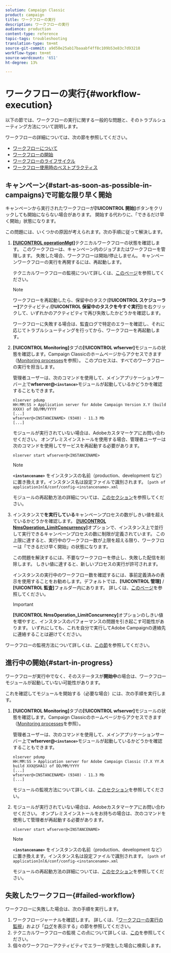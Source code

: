 ```yaml
---
solution: Campaign Classic
product: campaign
title: ワークフローの実行
description: ワークフローの実行
audience: production
content-type: reference
topic-tags: troubleshooting
translation-type: tm+mt
source-git-commit: a9d58e25ab17baaabf4ff8c109b53e83c7d93218
workflow-type: tm+mt
source-wordcount: '651'
ht-degree: 13%

---
```



# ワークフローの実行{#workflow-execution}

以下の節では、ワークフローの実行に関する一般的な問題と、そのトラブルシューティング方法について説明します。

ワークフローの詳細については、次の節を参照してください。

* [ワークフローについて](../../workflow/using/about-workflows.md)
* [ワークフローの開始](../../workflow/using/starting-a-workflow.md)
* [ワークフローのライフサイクル](../../workflow/using/workflow-life-cycle.md)
* [ワークフロー使用時のベストプラクティス](../../workflow/using/workflow-best-practices.md)

## キャンペーン{#start-as-soon-as-possible-in-campaigns}で可能な限り早く開始

キャンペーンから実行されたワークフローが&#x200B;**[!UICONTROL 開始]**&#x200B;ボタンをクリックしても開始にならない場合があります。 開始する代わりに、「できるだけ早く開始」状態になります。

この問題には、いくつかの原因が考えられます。次の手順に従って解決します。

1. [**[!UICONTROL operationMgt]**](../../workflow/using/about-technical-workflows.md)テクニカルワークフローの状態を確認します。 このワークフローは、キャンペーン内のジョブまたはワークフローを管理します。 失敗した場合、ワークフローは開始/停止しません。 キャンペーンワークフローの実行を再開するには、再起動します。

   テクニカルワークフローの監視について詳しくは、[このページ](../../workflow/using/monitoring-technical-workflows.md)を参照してください。

   >[!NOTE]
   >
   >ワークフローを再起動したら、保留中のタスク(**[!UICONTROL スケジューラー]**&#x200B;アクティビティ/**[!UICONTROL 保留中のタスクを今すぐ実行]**)を右クリックして、いずれかのアクティビティで再び失敗したかどうかを確認します。

   ワークフローに失敗する場合は、監査ログで特定のエラーを確認し、それに応じてトラブルシューティングを行ってから、ワークフローを再起動します。

1. **[!UICONTROL Monitoring]**&#x200B;タブの&#x200B;**[!UICONTROL wfserver]**&#x200B;モジュールの状態を確認します。Campaign Classicのホームページからアクセスできます（[Monitoring processes](../../production/using/monitoring-processes.md)を参照）。 このプロセスは、すべてのワークフローの実行を担当します。

   管理者ユーザーは、次のコマンドを使用して、メインアプリケーションサーバー上で&#x200B;**wfserver@`<instance>`**&#x200B;モジュールが起動しているかどうかを確認することもできます。

   ```
   nlserver pdump
   HH:MM:SS > Application server for Adobe Campaign Version X.Y (build XXXX) of DD/MM/YYYY
   [...]
   wfserver@<INSTANCENAME> (9340) - 11.3 Mb
   [...]
   ```

   モジュールが実行されていない場合は、Adobeカスタマーケアにお問い合わせください。 オンプレミスインストールを使用する場合、管理者ユーザーは次のコマンドを使用してサービスを再起動する必要があります。

   ```
   nlserver start wfserver@<INSTANCENAME>
   ```

   >[!NOTE]
   >
   >**`<instancename>`** をインスタンスの名前（production、development など）に置き換えます。インスタンス名は設定ファイルで識別されます。 
   >`[path of application]nl6/conf/config-<instancename>.xml`

   モジュールの再起動方法の詳細については、[このセクション](../../production/using/usual-commands.md#module-launch-commands)を参照してください。

1. インスタンスで&#x200B;**を実行している**&#x200B;キャンペーンプロセスの数がしきい値を超えているかどうかを確認します。 [**[!UICONTROL NmsOperation_LimitConcurrency]**](../../installation/using/configuring-campaign-options.md#campaign-e-workflow-management)オプションで、インスタンス上で並行して実行できるキャンペーンプロセスの数に制限が定義されています。 この上限に達すると、実行中のワークフロー数が上限を超える限り、ワークフローは「できるだけ早く開始」の状態になります。

   この問題を解決するには、不要なワークフローを停止し、失敗した配信を削除します。 しきい値に達すると、新しいプロセスの実行が許可されます。

   インスタンスの実行中のワークフロー数を確認するには、事前定義済みの表示を使用することをお勧めします。デフォルトでは、**[!UICONTROL 管理]** / **[!UICONTROL 監査]**&#x200B;フォルダー内にあります。 詳しくは、[このページ](../../workflow/using/monitoring-workflow-execution.md#filtering-workflows-status)を参照してください。

   >[!IMPORTANT]
   >
   >**[!UICONTROL NmsOperation_LimitConcurrency]**&#x200B;オプションのしきい値を増やすと、インスタンスのパフォーマンスの問題を引き起こす可能性があります。 いずれにしても、これを自分で実行してAdobe Campaignの連絡先に連絡することは避けてください。

ワークフローの監視方法について詳しくは、[この節](../../workflow/using/monitoring-workflow-execution.md)を参照してください。

## 進行中の開始{#start-in-progress}

ワークフローが実行中でなく、そのステータスが&#x200B;**開始中**&#x200B;の場合は、ワークフローモジュールが起動していない可能性があります。

これを確認してモジュールを開始する（必要な場合）には、次の手順を実行します。

1. **[!UICONTROL Monitoring]**&#x200B;タブの&#x200B;**[!UICONTROL wfserver]**&#x200B;モジュールの状態を確認します。Campaign Classicのホームページからアクセスできます（[Monitoring processes](../../production/using/monitoring-processes.md)を参照）。

   管理者ユーザーは、次のコマンドを使用して、メインアプリケーションサーバー上で&#x200B;**wfserver@`<instance>`**&#x200B;モジュールが起動しているかどうかを確認することもできます。

   ```
   nlserver pdump
   HH:MM:SS > Application server for Adobe Campaign Classic (7.X YY.R build XXX@SHA1) of DD/MM/YYYY
   [...]
   wfserver@<INSTANCENAME> (9340) - 11.3 Mb
   [...]
   ```

   モジュールの監視方法について詳しくは、[このセクション](../../production/using/usual-commands.md#monitoring-commands-)を参照してください。

1. モジュールが実行されていない場合は、Adobeカスタマーケアにお問い合わせください。 オンプレミスインストールをお持ちの場合は、次のコマンドを使用して管理者が再起動する必要があります。

   ```
   nlserver start wfserver@<INSTANCENAME>
   ```

   >[!NOTE]
   >
   >**`<instancename>`** をインスタンスの名前（production、development など）に置き換えます。インスタンス名は設定ファイルで識別されます。 
   >`[path of application]nl6/conf/config-<instancename>.xml`

   モジュールの再起動方法の詳細については、[このセクション](../../production/using/usual-commands.md#module-launch-commands)を参照してください。

## 失敗したワークフロー{#failed-workflow}

ワークフローに失敗した場合は、次の手順を実行します。

1. ワークフロージャーナルを確認します。 詳しくは、「[ワークフローの実行の監視](../../workflow/using/monitoring-workflow-execution.md)」および「[ログ](../../workflow/using/monitoring-workflow-execution.md#displaying-logs)を表示する」の節を参照してください。
1. テクニカルワークフローの監視 この点について詳しくは、[この](../../workflow/using/monitoring-technical-workflows.md)を参照してください。
1. 個々のワークフローアクティビティでエラーが発生した場合に検索します。
